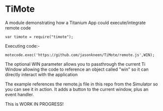 TiMote
=======

A module demonstrating how a Titanium App could execute/integrate remote code

	var timote = require("timote");
	
Executing code:-
	
	motecode.exec('https://github.com/jasonkneen/TiMote/remote.js',WIN);
	
The optional WIN parameter allows you to passthrough the current Ti Window allowing the code to reference an object called "win" so it can directly interact with the application

The example references the remote.js file in this repo from the Simulator so you can see it in action. It adds a button to the current window, plus an event handler.


This is WORK IN PROGRESS!
	
